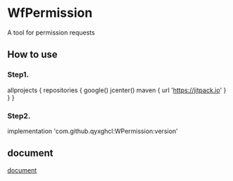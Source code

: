 # WfPermission
A tool for permission requests

## How to use
### Step1.
allprojects {
    repositories {
        google()
        jcenter()
        maven {
            url 'https://jitpack.io'
        }
    }
}

### Step2.
implementation 'com.github.qyxghcl:WPermission:version'

## document
[document](https://www.jianshu.com/p/080b3128e564)